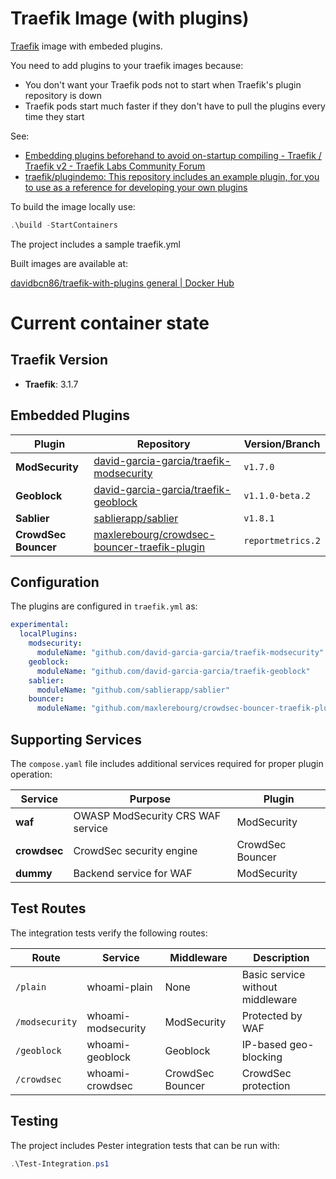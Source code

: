# Traefik Image (with plugins)

[Traefik](https://traefik.io/) image with embeded plugins. 

You need to add plugins to your traefik images because:

* You don't want your Traefik pods not to start when Traefik's plugin repository is down
* Traefik pods start much faster if they don't have to pull the plugins every time they start

See:

* [Embedding plugins beforehand to avoid on-startup compiling - Traefik / Traefik v2 - Traefik Labs Community Forum](https://community.traefik.io/t/embedding-plugins-beforehand-to-avoid-on-startup-compiling/16816/4)
* [traefik/plugindemo: This repository includes an example plugin, for you to use as a reference for developing your own plugins](https://github.com/traefik/plugindemo#local-mode)

To build the image locally use:

```powershell
.\build -StartContainers
```

The project includes a sample traefik.yml

Built images are available at:

[davidbcn86/traefik-with-plugins general | Docker Hub](https://hub.docker.com/repository/docker/davidbcn86/traefik-with-plugins/general)

# Current container state

## Traefik Version
- **Traefik**: 3.1.7

## Embedded Plugins

| Plugin | Repository | Version/Branch |
|--------|------------|----------------|
| **ModSecurity** | [david-garcia-garcia/traefik-modsecurity](https://github.com/david-garcia-garcia/traefik-modsecurity) | `v1.7.0` |
| **Geoblock** | [david-garcia-garcia/traefik-geoblock](https://github.com/david-garcia-garcia/traefik-geoblock) | `v1.1.0-beta.2` |
| **Sablier** | [sablierapp/sablier](https://github.com/sablierapp/sablier) | `v1.8.1` |
| **CrowdSec Bouncer** | [maxlerebourg/crowdsec-bouncer-traefik-plugin](https://github.com/maxlerebourg/crowdsec-bouncer-traefik-plugin) | `reportmetrics.2` |

## Configuration

The plugins are configured in `traefik.yml` as:

```yaml
experimental:
  localPlugins:
    modsecurity:
      moduleName: "github.com/david-garcia-garcia/traefik-modsecurity"
    geoblock:
      moduleName: "github.com/david-garcia-garcia/traefik-geoblock"
    sablier:
      moduleName: "github.com/sablierapp/sablier"
    bouncer:
      moduleName: "github.com/maxlerebourg/crowdsec-bouncer-traefik-plugin"
```

## Supporting Services

The `compose.yaml` file includes additional services required for proper plugin operation:

| Service | Purpose | Plugin |
|---------|---------|--------|
| **waf** | OWASP ModSecurity CRS WAF service | ModSecurity |
| **crowdsec** | CrowdSec security engine | CrowdSec Bouncer |
| **dummy** | Backend service for WAF | ModSecurity |

## Test Routes

The integration tests verify the following routes:

| Route | Service | Middleware | Description |
|-------|---------|------------|-------------|
| `/plain` | whoami-plain | None | Basic service without middleware |
| `/modsecurity` | whoami-modsecurity | ModSecurity | Protected by WAF |
| `/geoblock` | whoami-geoblock | Geoblock | IP-based geo-blocking |
| `/crowdsec` | whoami-crowdsec | CrowdSec Bouncer | CrowdSec protection |

## Testing

The project includes Pester integration tests that can be run with:

```powershell
.\Test-Integration.ps1
```
